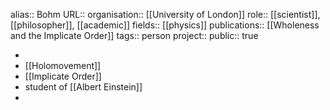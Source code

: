 alias:: Bohm
URL::
organisation:: [[University of London]] 
role:: [[scientist]], [[philosopher]], [[academic]] 
fields:: [[physics]] 
publications:: [[Wholeness and the Implicate Order]] 
tags:: person
project::
public:: true

-
- [[Holomovement]]
- [[Implicate Order]]
- student of [[Albert Einstein]]
-